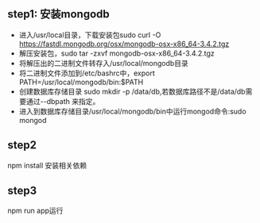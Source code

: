 ## step1: 安装mongodb
- 进入/usr/local目录，下载安装包sudo curl -O https://fastdl.mongodb.org/osx/mongodb-osx-x86_64-3.4.2.tgz
- 解压安装包，sudo tar -zxvf mongodb-osx-x86_64-3.4.2.tgz
- 将解压出的二进制文件转存入/usr/local/mongodb目录
- 将二进制文件添加到/etc/bashrc中，export PATH=/usr/local/mongodb/bin:$PATH
- 创建数据库存储目录 sudo mkdir -p /data/db,若数据库路径不是/data/db需要通过--dbpath 来指定。
- 进入到数据库存储目录/usr/local/mongodb/bin中运行mongod命令:sudo mongod

## step2
npm install 安装相关依赖 

## step3
npm run app运行
